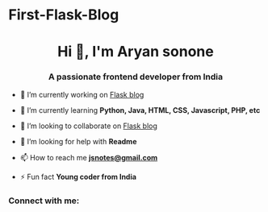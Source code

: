 # First-Flask-Blog
<h1 align="center">Hi 👋, I'm Aryan sonone</h1>
<h3 align="center">A passionate frontend developer from India</h3>

- 🔭 I’m currently working on [Flask blog](https://github.com/Python-aryan/First-Flask-Blog.git)

- 🌱 I’m currently learning **Python, Java, HTML, CSS, Javascript, PHP, etc**

- 👯 I’m looking to collaborate on [Flask blog](https://github.com/Python-aryan/First-Flask-Blog.git)

- 🤝 I’m looking for help with **Readme**

- 📫 How to reach me **jsnotes@gmail.com**

- ⚡ Fun fact **Young coder from India**

<h3 align="left">Connect with me:</h3>
<p align="left">
</p>
